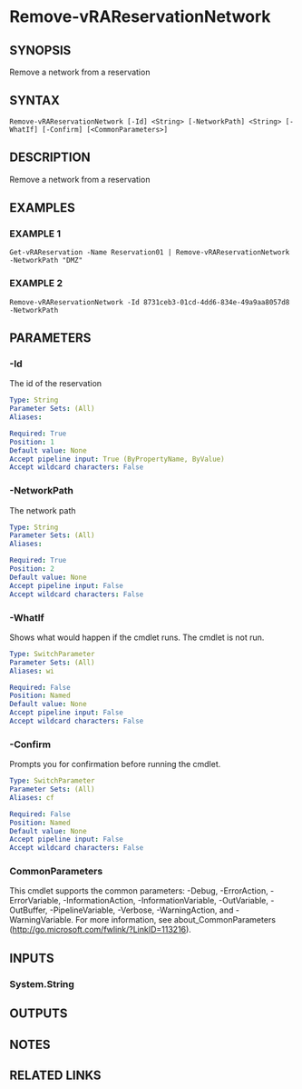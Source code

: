 # Remove-vRAReservationNetwork

## SYNOPSIS
Remove a network from a reservation

## SYNTAX

```
Remove-vRAReservationNetwork [-Id] <String> [-NetworkPath] <String> [-WhatIf] [-Confirm] [<CommonParameters>]
```

## DESCRIPTION
Remove a network from a reservation

## EXAMPLES

### EXAMPLE 1
```
Get-vRAReservation -Name Reservation01 | Remove-vRAReservationNetwork -NetworkPath "DMZ"
```

### EXAMPLE 2
```
Remove-vRAReservationNetwork -Id 8731ceb3-01cd-4dd6-834e-49a9aa8057d8 -NetworkPath
```

## PARAMETERS

### -Id
The id of the reservation

```yaml
Type: String
Parameter Sets: (All)
Aliases:

Required: True
Position: 1
Default value: None
Accept pipeline input: True (ByPropertyName, ByValue)
Accept wildcard characters: False
```

### -NetworkPath
The network path

```yaml
Type: String
Parameter Sets: (All)
Aliases:

Required: True
Position: 2
Default value: None
Accept pipeline input: False
Accept wildcard characters: False
```

### -WhatIf
Shows what would happen if the cmdlet runs.
The cmdlet is not run.

```yaml
Type: SwitchParameter
Parameter Sets: (All)
Aliases: wi

Required: False
Position: Named
Default value: None
Accept pipeline input: False
Accept wildcard characters: False
```

### -Confirm
Prompts you for confirmation before running the cmdlet.

```yaml
Type: SwitchParameter
Parameter Sets: (All)
Aliases: cf

Required: False
Position: Named
Default value: None
Accept pipeline input: False
Accept wildcard characters: False
```

### CommonParameters
This cmdlet supports the common parameters: -Debug, -ErrorAction, -ErrorVariable, -InformationAction, -InformationVariable, -OutVariable, -OutBuffer, -PipelineVariable, -Verbose, -WarningAction, and -WarningVariable.
For more information, see about_CommonParameters (http://go.microsoft.com/fwlink/?LinkID=113216).

## INPUTS

### System.String

## OUTPUTS

## NOTES

## RELATED LINKS
